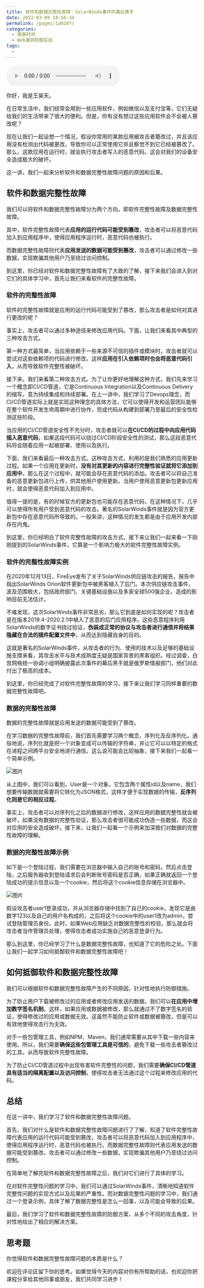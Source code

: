 ```yaml
---
title: 软件和数据完整性故障：SolarWinds事件的幕后⿊⼿
date: 2022-03-09 18:56:34
permalink: /pages/1a028f/
categories:
  - 极客时间
  - Web漏洞挖掘实战
tags:
  - 
---
```

<audio title="32.软件和数据完整性故障：SolarWinds事件的幕后⿊⼿" src="https://static001.geekbang.org/resource/audio/dc/e7/dc08ac2f051138a2c8d8ea910b887be7.mp3" controls="controls"></audio> 
<p>你好，我是王昊天。</p><p>在日常生活中，我们经常会用到一些应用软件，例如微信以及支付宝等，它们无疑给我们的生活带来了很大的便利。但是，你有没有想过这些应用软件会不会被人篡改呢？</p><p>现在让我们一起设想一个情况，假设你常用的某款应用被攻击者篡改过，并且该应用没有检测出代码被更改，导致你可以正常使用它并且察觉不到它已经被篡改了。那么，这款应用在运行时，就会执行攻击者写入的恶意代码，这会对我们的设备安全造成极大的破坏。</p><p>这一讲，我们一起来分析软件和数据完整性故障问题的原因和后果。</p><h2>软件和数据完整性故障</h2><p>我们可以将软件和数据完整性故障分为两个方向，即软件完整性故障及数据完整性故障。</p><p>其中，软件完整性故障代表<strong>应用的运行代码可能受到篡改</strong>，攻击者可以将恶意代码加入到应用程序中，使得应用程序运行时，恶意代码也被执行。</p><p>而数据完整性故障则代表<strong>应用发送的数据可能受到篡改</strong>，攻击者可以通过修改一些数据，实现欺骗其他用户乃至绕过访问控制。</p><p>到这里，你已经对软件和数据完整性故障有了大致的了解，接下来我们会进入到对它们的具体学习中，首先让我们来看软件的完整性故障。</p><h3>软件的完整性故障</h3><p>软件的完整性故障就是应用的运行代码可能受到了篡改，那么攻击者是如何对其进行更改的呢？</p><!-- [[[read_end]]] --><p>事实上，攻击者可以通过多种途径来修改应用代码。下面，让我们来看其中典型的三种攻击方式。</p><p>第一种方式最简单，当应用依赖于一些来源不可信的插件或模块时，攻击者就可以尝试对这些依赖项的代码进行修改，这样<strong>应用在引入依赖项时也会将恶意代码引入</strong>，从而导致软件完整性被破坏。</p><p>接下来，我们来看第二种攻击方式。为了让你更好地理解这种方式，我们先来学习一个概念即CI/CD管道，它是Continuous Integration以及Continuous Delivery的缩写，意为持续集成和持续部署。在上一讲中，我们学习了Devops理念，而CI/CD管道实际上就是实现这种理念的具体方法，它可以使得开发和运营团队能够在整个软件开发生命周期中进行协作，完成代码从构建到部署乃至最后的安全性检测这些阶段。</p><p>当应用的CI/CD管道安全性不充分时，攻击者就可以<strong>在CI/CD的过程中向应用代码插入恶意代码</strong>，如果这段代码可以绕过CI/CD阶段安全性的测试，那么这段恶意代码将会随着应用一起被部署、使用以及执行。</p><p>下面，我们来看最后一种攻击方式。这种攻击方式，利用的是我们熟悉的应用更新过程。如果一个应用在更新时，<strong>没有对其更新的内容进行完整性验证就将它添加到应用中</strong>，那么在这个过程中，就可能会存在恶意代码的添加。攻击者可以将自己准备的恶意更新包进行上传，供其他用户使用更新。当用户使用恶意更新包更新应用时，就会使得恶意代码加入到应用中。</p><p>值得一提的是，有的时候官方的更新包也可能存在恶意代码，在这种情况下，几乎可以使得所有用户受到恶意代码的攻击。著名的SolarWinds事件就是因为官方更新包中存在恶意代码所导致的。一般来讲，这种情况的发生都是由于应用开发内部存在内鬼。</p><p>到这里，你已经明白了软件完整性故障的攻击方式，接下来让我们一起来看一下刚刚提到的SolarWinds事件，它算是一个影响力极大的软件完整性故障实例。</p><h3>软件的完整性故障实例</h3><p>在2020年12月13日，FireEye发布了关于SolarWinds供应链攻击的报告，报告中指出SolarWinds Orion软件更新包中被黑客植入了后门。本次供应链攻击事件，波及范围极大，包括政府部门、关键基础设施以及多家全球500强企业，造成的影响目前无法估计。</p><p>不难发现，这次SolarWinds事件非常恶劣，那么它到底是如何实现的呢？攻击者是在版本2019.4-2020.2.1中植入了恶意的后门应用程序。这些恶意程序利用SolarWinds的数字证书绕过验证，<strong>伪装成正常的协议与攻击者进行通信并将结果隐藏在合法的插件配置文件中</strong>，从而达到隐藏自身的目的。</p><p>这就是著名的SolarWinds事件，从攻击者的行为、使用的技术以及足够的基础设施支撑来看，其攻击水平与技术成熟度无疑是国家背景的黑客组织。经过调查，白宫网格统一协调小组明确披露此次事件的幕后黑手就是俄罗斯情报部门，他们对此付出了极高的成本。</p><p>到这里，你已经完成了对软件完整性故障的学习，接下来让我们学习同样重要的数据完整性故障吧。</p><h3>数据的完整性故障</h3><p>数据的完整性故障就是应用发送的数据可能受到了篡改。</p><p>在学习数据的完整性故障前，我们首先需要学习两个概念，序列化及反序列化。通俗地说，序列化就是把一个对象变成可以传输的字符串，并让它可以以特定的格式在进程之间跨平台安全地进行通信。这么说可能会比较抽象，接下来我们一起看一个简单示例。</p><p><img src="https://static001.geekbang.org/resource/image/da/4a/daccfa26de869915fca54427757f2b4a.jpg?wh=1178x253" alt="图片"></p><p>从上图中，我们可以看到，User是一个对象，它包含两个属性id以及name，我们想要传输数据就需要将它转化为JSON格式，这样才便于实现数据的传输，<strong>反序列化则是它的相反过程</strong>。</p><p>事实上，攻击者可以对序列化之后的数据进行修改，这样应用的数据完整性就会被破坏，如果没有数据的完整性验证，那么攻击者很可能成功伪造一些数据，而这会对应用的安全造成破坏。接下来，让我们一起看一个示例来加深我们对数据的完整性故障的理解。</p><h3>数据的完整性故障示例</h3><p>如下是一个登陆过程，我们需要在浏览器中输入自己的账号和密码，然后点击登陆，之后服务器收到登陆请求后会判断账号密码是否正确，如果正确就返回一个登陆成功的提示信息以及一个cookie，然后将这个cookie信息存储在浏览器中。</p><p><img src="https://static001.geekbang.org/resource/image/da/4a/daccfa26de869915fca54427757f2b4a.jpg?wh=1178x253" alt="图片"></p><p>假设攻击者user1登录成功，并从浏览器存储中找到了自己的cookie，发现它是由数字123以及自己的用户名构成的，之后将这个cookie中的user1改为admin，尝试登陆管理员身份。此时，如果Web应用缺乏对数据完整性的校验，那么就会将攻击者当作管理员处理，使得攻击者成功实施自己的恶意登录行为。</p><p>那么到这里，你已经学习了什么是数据完整性故障，也知道了它的危险之处。下面让我们一起学习如何抵御软件和数据完整性故障吧！</p><h2>如何抵御软件和数据完整性故障</h2><p>我们可以根据软件和数据完整性故障产生的不同原因，针对性地执行防御措施。</p><p>为了防止用户下载被修改过的应用或者修改应用发送的数据，我们可以<strong>在应用中增加数字签名机制</strong>。这样，如果应用或数据被修改，那么就通过不了数字签名的验证，使得修改过的应用或数据无效。这虽然不能防止软件或数据被篡改，但是可以有效地使得攻击行为无效。</p><p>对于一些包管理工具，例如NPM、Maven，我们通常需要从其中下载一些内容来使用。所以，我们需要<strong>确保这些包管理工具是可信的</strong>，避免下载一些攻击者篡改过的工具，从而导致软件完整性故障。</p><p>为了防止CI/CD管道过程中出现有害软件完整性的问题，我们需要<strong>确保CI/CD管道具有适当的隔离配置以及访问控制</strong>，使得攻击者无法通过这个过程来修改应用的代码。</p><h2>总结</h2><p>在这一讲中，我们学习了软件和数据完整性故障问题。</p><p>首先，我们对什么是软件和数据完整性故障问题进行了了解，知道了软件完整性故障代表应用的运行代码可能受到篡改，攻击者可以将恶意代码加入到应用程序中，使得应用程序运行时，恶意代码也被执行。而数据完整性故障则代表应用发送的数据可能受到篡改，攻击者可以通过修改一些数据，实现欺骗其他用户乃至绕过访问控制。</p><p>在简单地了解完软件和数据完整性故障之后，我们对它们进行了具体的学习。</p><p>在对软件完整性问题的学习中，我们可以通过SolarWinds事件，清晰地知道软件完整性问题的实现方式以及后果的严重性。而对数据完整性问题的学习中，我们通过一个登录示例，具体了解了数据完整性是怎么一回事，以及可能会导致的后果。</p><p>最后，我们学习了软件和数据完整性故障的防御方案，从多个不同的攻击角度，针对性地给出了相应的解决方案。</p><h2>思考题</h2><p>你觉得软件和数据完整性故障问题的本质是什么？</p><p>欢迎在评论区留下你的思考。如果觉得今天的内容对你有所帮助的话，也欢迎你把课程分享给其他同事或朋友，我们共同学习进步！</p>